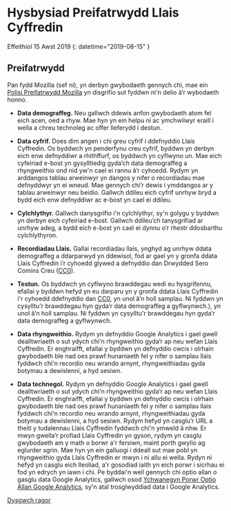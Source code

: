 # Hysbysiad Preifatrwydd Llais Cyffredin 

Effeithiol 15 Awst 2019  {: datetime="2019-08-15" }

## Preifatrwydd

Pan fydd Mozilla (sef ni), yn derbyn gwybodaeth gennych chi, mae ein [Polisi Preifatrwydd Mozilla](https://www.mozilla.org/privacy) yn disgrifio sut fyddwn ni'n delio â’r wybodaeth honno.

* **Data demograffeg.** Neu gallwch ddewis anfon gwybodaeth atom fel eich acen, oed a rhyw. Mae hyn yn ein helpu ni ac ymchwilwyr eraill i wella a chreu technoleg ac offer lleferydd i destun.

* **Data cyfrif.** Does dim angen i chi greu cyfrif i ddefnyddio Llais Cyffredin. Os byddwch yn penderfynu creu cyfrif, byddwn yn derbyn eich enw defnyddiwr a rhithffurf, os byddwch yn cyflwyno un. Mae eich cyfeiriad e-bost yn gysylltiedig gyda’ch data demograffeg a rhyngweithio ond nid yw'n cael ei rannu â’r cyhoedd. Rydym yn arddangos tablau arweinwyr yn dangos y nifer o recordiadau mae defnyddwyr yn ei wneud. Mae gennych chi’r dewis i ymddangos ar y tablau arweinwyr neu beidio. Gallwch ddileu eich cyfrif unrhyw bryd a bydd eich enw defnyddiwr ac e-bost yn cael ei ddileu.

* **Cylchlythyr.** Gallwch danysgrifio i'n cylchlythyr, sy'n golygu y byddwn yn derbyn eich cyfeiriad e-bost. Gallwch ddileu’ch tanysgrifiad ar unrhyw adeg, a bydd eich e-bost yn cael ei dynnu o’r rhestr ddosbarthu cylchlythyron.

* **Recordiadau Llais.** Gallai recordiadau llais, ynghyd ag unrhyw ddata demograffeg a ddarparwyd yn ddewisol, fod ar gael yn y gronfa ddata Llais Cyffredin i’r cyhoedd glywed a defnyddio dan Drwydded Sero Comins Creu ([CC0](https://creativecommons.org/publicdomain/zero/1.0/)).

* **Testun.** Os byddwch yn cyflwyno brawddegau wedi eu hysgrifennu, efallai y byddwn hefyd yn eu darparu yn y gronfa ddata Llais Cyffredin i'r cyhoedd ddefnyddio dan [CC0](https://creativecommons.org/publicdomain/zero/1.0/), yn unol â’n holl samplau. Ni fyddwn yn cysylltu'r brawddegau hyn gyda’r data demograffeg a gyflwynwch.), yn unol â’n holl samplau. Ni fyddwn yn cysylltu'r brawddegau hyn gyda’r data demograffeg a gyflwynwch.

* **Data rhyngweithio.** Rydym yn defnyddio Google Analytics i gael gwell dealltwriaeth o sut ydych chi'n rhyngweithio gyda’r ap neu wefan Llais Cyffredin. Er enghraifft, efallai y byddwn yn defnyddio cwcis i olrhain gwybodaeth ble nad oes prawf hunaniaeth fel y nifer o samplau llais fyddwch chi'n recordio neu wrando arnynt, rhyngweithiadau gyda botymau a dewislenni, a hyd sesiwn.

* **Data technegol.** Rydym yn defnyddio Google Analytics i gael gwell dealltwriaeth o sut ydych chi'n rhyngweithio gyda’r ap neu wefan Llais Cyffredin. Er enghraifft, efallai y byddwn yn defnyddio cwcis i olrhain gwybodaeth ble nad oes prawf hunaniaeth fel y nifer o samplau llais fyddwch chi'n recordio neu wrando arnynt, rhyngweithiadau gyda botymau a dewislenni, a hyd sesiwn. Rydym hefyd yn casglu’r URL a theitl y tudalennau Llais Cyffredin fyddwch chi'n ymweld â nhw. Er mwyn gwella’r profiad Llais Cyffredin yn gyson, rydym yn casglu gwybodaeth am y math o borwr a'r fersiwn, maint porth gwylio ag eglurder sgrin. Mae hyn yn ein galluogi i ddeall sut mae pobl yn rhyngweithio gyda Llais Cyffredin er mwyn i ni allu ei wella. Rydyn ni hefyd yn casglu eich lleoliad, a'r gosodiad iaith yn eich porwr i sicrhau ei fod yn edrych yn iawn i chi. Pe byddai'n well gennych chi optio allan o gasglu data Google Analytics, gallwch osod [Ychwanegyn Porwr Optio Allan Google Analytics](https://tools.google.com/dlpage/gaoptout), sy'n atal trosglwyddiad data i Google Analytics. 

[Dysgwch ragor](https://github.com/mozilla/voice-web/blob/master/docs/data_dictionary.md)

